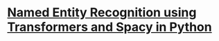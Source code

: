 # [Named Entity Recognition using Transformers and Spacy in Python](https://www.thepythoncode.com/article/named-entity-recognition-using-transformers-and-spacy)